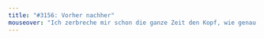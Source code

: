 ```yaml
---
title: "#3156: Vorher nachher"
mouseover: "Ich zerbreche mir schon die ganze Zeit den Kopf, wie genau man ist, wenn man schwang ist. Oder am schwangersten."
---
```

